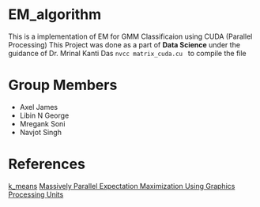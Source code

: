 # EM_algorithm

This is a implementation of EM for GMM Classificaion using CUDA (Parallel Processing)
This Project was done as a part of **Data Science** under the guidance of Dr. Mrinal Kanti Das
`nvcc matrix_cuda.cu ` to compile the file  

# Group Members
 - Axel James 
 - Libin N George
 - Mregank Soni
 - Navjot Singh

# References
[k_means](http://www.goldsborough.me/c++/python/cuda/2017/09/10/20-32-46-exploring_k-means_in_python,_c++_and_cuda/)
[Massively Parallel Expectation Maximization Using Graphics Processing Units](http://chbrown.github.io/kdd-2013-usb/kdd/p838.pdf)
